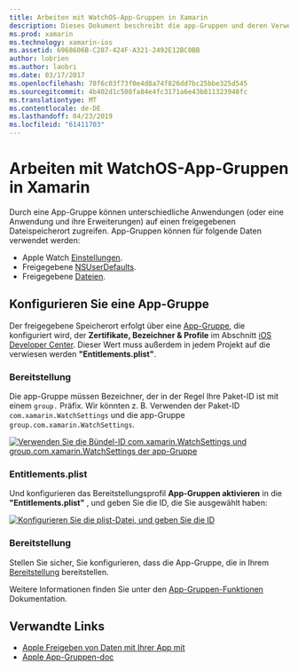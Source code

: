 ```yaml
---
title: Arbeiten mit WatchOS-App-Gruppen in Xamarin
description: Dieses Dokument beschreibt die app-Gruppen und deren Verwendung in einer WatchOS-Anwendung. Es wird erläutert, wie eine app-Gruppe, die Bereitstellung von Anforderungen und "Entitlements.plist" Überlegungen zur Bereitstellung zu konfigurieren.
ms.prod: xamarin
ms.technology: xamarin-ios
ms.assetid: 6968606B-C287-424F-A321-2492E12BC0BB
author: lobrien
ms.author: laobri
ms.date: 03/17/2017
ms.openlocfilehash: 78f6c03f73f0e4d8a74f826dd7bc25bbe325d545
ms.sourcegitcommit: 4b402d1c508fa84e4fc3171a6e43b811323948fc
ms.translationtype: MT
ms.contentlocale: de-DE
ms.lasthandoff: 04/23/2019
ms.locfileid: "61411703"
---
```

# <a name="working-with-watchos-app-groups-in-xamarin"></a>Arbeiten mit WatchOS-App-Gruppen in Xamarin


Durch eine App-Gruppe können unterschiedliche Anwendungen (oder eine Anwendung und ihre Erweiterungen) auf einen freigegebenen Dateispeicherort zugreifen. App-Gruppen können für folgende Daten verwendet werden:

- Apple Watch [Einstellungen](~/ios/watchos/app-fundamentals/settings.md).
- Freigegebene [NSUserDefaults](~/ios/watchos/app-fundamentals/parent-app.md#nsuserdefaults).
- Freigegebene [Dateien](~/ios/watchos/app-fundamentals/parent-app.md#files).

## <a name="configure-an-app-group"></a>Konfigurieren Sie eine App-Gruppe

Der freigegebene Speicherort erfolgt über eine [App-Gruppe](https://developer.apple.com/library/ios/documentation/Miscellaneous/Reference/EntitlementKeyReference/Chapters/EnablingAppSandbox.html#//apple_ref/doc/uid/TP40011195-CH4-SW19), die konfiguriert wird, der **Zertifikate, Bezeichner & Profile** im Abschnitt [iOS Developer Center](https://developer.apple.com/devcenter/ios/). Dieser Wert muss außerdem in jedem Projekt auf die verwiesen werden **"Entitlements.plist"**.

### <a name="provisioning"></a>Bereitstellung

Die app-Gruppe müssen Bezeichner, der in der Regel Ihre Paket-ID ist mit einem `group.` Präfix. Wir könnten z. B. Verwenden der Paket-ID `com.xamarin.WatchSettings` und die app-Gruppe `group.com.xamarin.WatchSettings`.

[![](app-groups-images/app-group-sml.png "Verwenden Sie die Bündel-ID com.xamarin.WatchSettings und group.com.xamarin.WatchSettings der app-Gruppe")](app-groups-images/app-group.png#lightbox)

### <a name="entitlementsplist"></a>Entitlements.plist

Und konfigurieren das Bereitstellungsprofil **App-Gruppen aktivieren** in die **"Entitlements.plist"** , und geben Sie die ID, die Sie ausgewählt haben:

[![](app-groups-images/entitlements-sml.png "Konfigurieren Sie die plist-Datei, und geben Sie die ID")](app-groups-images/entitlements.png#lightbox)


### <a name="deployment"></a>Bereitstellung

Stellen Sie sicher, Sie konfigurieren, dass die App-Gruppe, die in Ihrem [Bereitstellung](~/ios/watchos/deploy-test/index.md#App_Groups) bereitstellen.


Weitere Informationen finden Sie unter den [App-Gruppen-Funktionen](~/ios/deploy-test/provisioning/capabilities/app-groups-capabilities.md) Dokumentation.


## <a name="related-links"></a>Verwandte Links

- [Apple Freigeben von Daten mit Ihrer App mit](https://developer.apple.com/library/ios/documentation/General/Conceptual/ExtensibilityPG/ExtensionScenarios.html)
- [Apple App-Gruppen-doc](https://developer.apple.com/library/ios/documentation/Miscellaneous/Reference/EntitlementKeyReference/Chapters/EnablingAppSandbox.html#//apple_ref/doc/uid/TP40011195-CH4-SW19)
